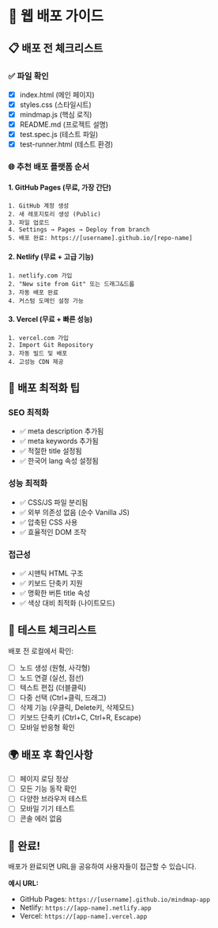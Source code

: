 # 🚀 웹 배포 가이드

## 📋 배포 전 체크리스트

### ✅ 파일 확인
- [x] index.html (메인 페이지)
- [x] styles.css (스타일시트)
- [x] mindmap.js (핵심 로직)
- [x] README.md (프로젝트 설명)
- [x] test.spec.js (테스트 파일)
- [x] test-runner.html (테스트 환경)

### 🌐 추천 배포 플랫폼 순서

#### 1. GitHub Pages (무료, 가장 간단)
```
1. GitHub 계정 생성
2. 새 레포지토리 생성 (Public)
3. 파일 업로드
4. Settings → Pages → Deploy from branch
5. 배포 완료: https://[username].github.io/[repo-name]
```

#### 2. Netlify (무료 + 고급 기능)
```
1. netlify.com 가입
2. "New site from Git" 또는 드래그&드롭
3. 자동 배포 완료
4. 커스텀 도메인 설정 가능
```

#### 3. Vercel (무료 + 빠른 성능)
```
1. vercel.com 가입
2. Import Git Repository
3. 자동 빌드 및 배포
4. 고성능 CDN 제공
```

## 🔧 배포 최적화 팁

### SEO 최적화
- ✅ meta description 추가됨
- ✅ meta keywords 추가됨
- ✅ 적절한 title 설정됨
- ✅ 한국어 lang 속성 설정됨

### 성능 최적화
- ✅ CSS/JS 파일 분리됨
- ✅ 외부 의존성 없음 (순수 Vanilla JS)
- ✅ 압축된 CSS 사용
- ✅ 효율적인 DOM 조작

### 접근성
- ✅ 시맨틱 HTML 구조
- ✅ 키보드 단축키 지원
- ✅ 명확한 버튼 title 속성
- ✅ 색상 대비 최적화 (나이트모드)

## 📱 테스트 체크리스트

배포 전 로컬에서 확인:
- [ ] 노드 생성 (원형, 사각형)
- [ ] 노드 연결 (실선, 점선)
- [ ] 텍스트 편집 (더블클릭)
- [ ] 다중 선택 (Ctrl+클릭, 드래그)
- [ ] 삭제 기능 (우클릭, Delete키, 삭제모드)
- [ ] 키보드 단축키 (Ctrl+C, Ctrl+R, Escape)
- [ ] 모바일 반응형 확인

## 🌍 배포 후 확인사항

- [ ] 페이지 로딩 정상
- [ ] 모든 기능 동작 확인
- [ ] 다양한 브라우저 테스트
- [ ] 모바일 기기 테스트
- [ ] 콘솔 에러 없음

## 🎯 완료!

배포가 완료되면 URL을 공유하여 사용자들이 접근할 수 있습니다.

**예시 URL:**
- GitHub Pages: `https://[username].github.io/mindmap-app`
- Netlify: `https://[app-name].netlify.app`
- Vercel: `https://[app-name].vercel.app`